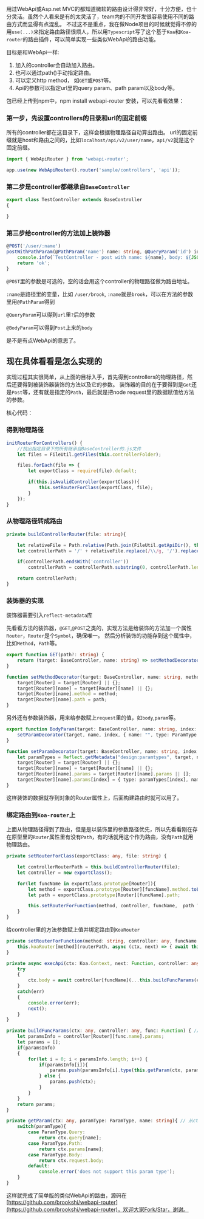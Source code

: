 用过WebApi或Asp.net MVC的都知道微软的路由设计得非常好，十分方便，也十分灵活。虽然个人看来是有的太灵活了，team内的不同开发很容易使用不同的路由方式而显得有点混乱。 不过这不是重点，我在做Node项目的时候就觉得不停的用`use(...)`来指定路由路径很烦人，所以用`Typescript`写了这个基于`Koa`和`Koa-router`的路由插件，可以简单实现一些类似WebApi的路由功能。

目标是和WebApi一样:
1. 加入的controller会自动加入路由。
2. 也可以通过path()手动指定路由。 
3. 可以定义http method， 如`GET`或`POST`等。
4. Api的参数可以指定url里的query param、path param以及body等。

包已经上传到npm中，npm install webapi-router 安装，可以先看看效果：

### **第一步，先设置controllers的目录和url的固定前缀**

所有的controller都在这目录下，这样会根据物理路径自动算出路由。 url的固定前缀就是host和路由之间的，比如`localhost/api/v2/user/name`，`api/v2`就是这个固定前缀。

```ts
import { WebApiRouter } from 'webapi-router';

app.use(new WebApiRouter().router('sample/controllers', 'api'));

```
### **第二步是controller都继承自`BaseController`**

```ts
export class TestController extends BaseController
{

}
```
### **第三步给controller的方法加上装饰器**

```ts
@POST('/user/:name')
postWithPathParam(@PathParam('name') name: string, @QueryParam('id') id: string, @BodyParam body: any) {
    console.info(`TestController - post with name: ${name}, body: ${JSON.stringify(body)}`);
    return 'ok';
}
```
`@POST`里的参数是可选的，空的话会用这个controller的物理路径做为路由地址。

`:name`是路径里的变量，比如 `/user/brook`, `:name`就是`brook`，可以在方法的参数里用`@PathParam`得到

`@QueryParam`可以得到`url`里`?`后的参数

`@BodyParam`可以得到`Post`上来的`body`

是不是有点WebApi的意思了。

## **现在具体看看是怎么实现的**

实现过程其实很简单，从上面的目标入手，首先得到controllers的物理路径，然后还要得到被装饰器装饰的方法以及它的参数。 
装饰器的目的在于要得到是`Get`还是`Post`等，还有就是指定的`Path`，最后就是把node request里的数据赋值给方法的参数。

核心代码：

### **得到物理路径**
```ts
initRouterForControllers() {
    //找出指定目录下的所有继承自BaseController的.js文件
    let files = FileUtil.getFiles(this.controllerFolder);

    files.forEach(file => {
        let exportClass = require(file).default;

        if(this.isAvalidController(exportClass)){
            this.setRouterForClass(exportClass, file);
        }
    });
}
```
### **从物理路径转成路由**
```ts
private buildControllerRouter(file: string){

    let relativeFile = Path.relative(Path.join(FileUtil.getApiDir(), this.controllerFolder), file);
    let controllerPath = '/' + relativeFile.replace(/\\/g, '/').replace('.js','').toLowerCase();

    if(controllerPath.endsWith('controller'))
        controllerPath = controllerPath.substring(0, controllerPath.length - 10);

    return controllerPath;
}
```
### **装饰器的实现**

装饰器需要引入`reflect-metadata`库

先看看方法的装饰器，`@GET`,`@POST`之类的，实现方法是给装饰的方法加一个属性`Router`，`Router`是个`Symbol`，确保唯一。 然后分析装饰的功能存到这个属性中，比如`Method`，`Path`等。

```ts
export function GET(path?: string) {
    return (target: BaseController, name: string) => setMethodDecorator(target, name, 'GET', path);
} 

function setMethodDecorator(target: BaseController, name: string, method: string, path?: string){
    target[Router] = target[Router] || {};
    target[Router][name] = target[Router][name] || {};
    target[Router][name].method = method;
    target[Router][name].path = path;
}
```
另外还有参数装饰器，用来给参数赋上`request`里的值，如`body`,`param`等。

```ts
export function BodyParam(target: BaseController, name: string, index: number) {
    setParamDecorator(target, name, index, { name: "", type: ParamType.Body });
}

function setParamDecorator(target: BaseController, name: string, index: number, value: {name: string, type: ParamType}) {
    let paramTypes = Reflect.getMetadata("design:paramtypes", target, name);
    target[Router] = target[Router] || {};
    target[Router][name] = target[Router][name] || {};
    target[Router][name].params = target[Router][name].params || [];
    target[Router][name].params[index] = { type: paramTypes[index], name: value.name, paramType: value.type };
}
```
这样装饰的数据就存到对象的Router属性上，后面构建路由时就可以用了。

### **绑定路由到`Koa-router`上**

上面从物理路径得到了路由，但是是以装饰里的参数路径优先，所以先看看刚在存在原型里的`Router`属性里有没有`Path`，有的话就用这个作为路由，没有`Path`就用物理路由。

```ts
private setRouterForClass(exportClass: any, file: string) { 

    let controllerRouterPath = this.buildControllerRouter(file);
    let controller = new exportClass();

    for(let funcName in exportClass.prototype[Router]){
        let method = exportClass.prototype[Router][funcName].method.toLowerCase();
        let path = exportClass.prototype[Router][funcName].path;

        this.setRouterForFunction(method, controller, funcName,  path ? `/${this.urlPrefix}${path}` : `/${this.urlPrefix}${controllerRouterPath}/${funcName}`);
    }
}
```
给controller里的方法参数赋上值并绑定路由到`KoaRouter`

```ts
private setRouterForFunction(method: string, controller: any, funcName: string, routerPath: string){
    this.koaRouter[method](routerPath, async (ctx, next) => { await this.execApi(ctx, next, controller, funcName) });
}

private async execApi(ctx: Koa.Context, next: Function, controller: any, funcName: string) : Promise<void> { //这里就是执行controller的api方法了
    try
    {
        ctx.body = await controller[funcName](...this.buildFuncParams(ctx, controller, controller[funcName]));
    }
    catch(err)
    {
        console.error(err);
        next(); 
    }
}

private buildFuncParams(ctx: any, controller: any, func: Function) { //把参数具体的值收集起来
    let paramsInfo = controller[Router][func.name].params;
    let params = [];
    if(paramsInfo)
    {
        for(let i = 0; i < paramsInfo.length; i++) {
            if(paramsInfo[i]){
                params.push(paramsInfo[i].type(this.getParam(ctx, paramsInfo[i].paramType, paramsInfo[i].name)));
            } else {
                params.push(ctx);
            }
        }
    }
    return params;
}

private getParam(ctx: any, paramType: ParamType, name: string){ // 从ctx里把需要的参数拿出来
    switch(paramType){
        case ParamType.Query:
            return ctx.query[name];
        case ParamType.Path:
            return ctx.params[name];
        case ParamType.Body:
            return ctx.request.body;
        default:
            console.error('does not support this param type');
    }
}
```
这样就完成了简单版的类似WebApi的路由，源码在[https://github.com/brookshi/webapi-router](https://github.com/brookshi/webapi-router)，欢迎大家Fork/Star，谢谢。